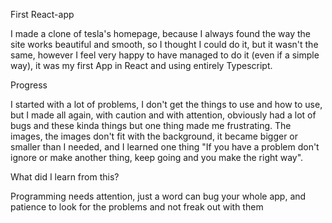 First React-app

I made a clone of tesla's homepage, because I always found the way the site works beautiful and smooth, so I thought I could do it, but it wasn't the same, however I feel very happy to have managed to do it (even if a simple way), it was my first App in React and using entirely Typescript.

Progress

I started with a lot of problems, I don't get the things to use and how to use, but I made all again, with caution and with attention, obviously had a lot of bugs and these kinda things but one thing made me frustrating. The images, the images don't fit with the background, it became bigger or smaller than I needed, and 
I learned one thing "If you have a problem don't ignore or make another thing, keep going and you make the right way".

What did I learn from this?

Programming needs attention, just a word can bug your whole app, and patience to look for the problems and not freak out with them

